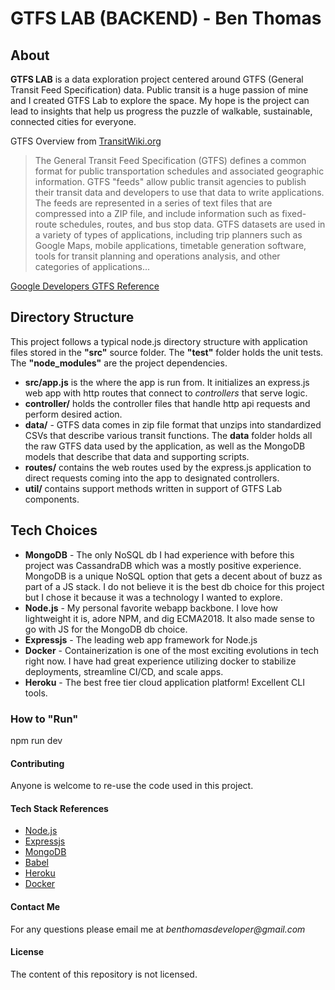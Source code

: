  **GTFS LAB (BACKEND)** - Ben Thomas
===============================

## **About**

**GTFS LAB** is a data exploration project centered around GTFS (General Transit Feed Specification) data. Public transit is a huge passion of mine and I created GTFS Lab to explore the space. My hope is the project can lead to insights that help us progress the puzzle of walkable, sustainable, connected cities for everyone. 

GTFS Overview from [TransitWiki.org](https://www.transitwiki.org/TransitWiki/index.php/General_Transit_Feed_Specification)

> The General Transit Feed Specification (GTFS) defines a common format for public transportation schedules and associated geographic information. GTFS "feeds" allow public transit agencies to publish their transit data and developers to use that data to write applications. The feeds are represented in a series of text files that are compressed into a ZIP file, and include information such as fixed-route schedules, routes, and bus stop data. GTFS datasets are used in a variety of types of applications, including trip planners such as Google Maps, mobile applications, timetable generation software, tools for transit planning and operations analysis, and other categories of applications...

[Google Developers GTFS Reference](https://developers.google.com/transit/gtfs/reference/)

## **Directory Structure**

This project follows a typical node.js directory structure with application files stored in the **"src"** source folder.
The **"test"** folder holds the unit tests. The **"node_modules"** are the project dependencies. 

* **src/app.js** is the where the app is run from. It initializes an express.js web app with http routes that connect to _controllers_ that serve logic. 
* **controller/** holds the controller files that handle http api requests and perform desired action. 
* **data/** - GTFS data comes in zip file format that unzips into standardized CSVs that describe various transit functions. The **data** folder holds all the raw GTFS data used by the application, as well as the MongoDB models that describe that data and supporting scripts.  
* **routes/** contains the web routes used by the express.js application to direct requests coming into the app to designated controllers. 
* **util/** contains support methods written in support of GTFS Lab components. 

## **Tech Choices**

* **MongoDB** - The only NoSQL db I had experience with before this project was CassandraDB which was a mostly positive experience. MongoDB is a unique NoSQL option that gets a decent about of buzz as part of a JS stack. I do not believe it is the best db choice for this project but I chose it because it was a technology I wanted to explore.  
* **Node.js** - My personal favorite webapp backbone. I love how lightweight it is, adore NPM, and dig ECMA2018. It also made sense to go with JS for the MongoDB db choice. 
* **Expressjs** - The leading web app framework for Node.js    
* **Docker** - Containerization is one of the most exciting evolutions in tech right now. I have had great experience utilizing docker to stabilize deployments, streamline CI/CD, and scale apps. 
* **Heroku** - The best free tier cloud application platform! Excellent CLI tools. 

### **How to "Run"**

npm run dev

#### **Contributing**

Anyone is welcome to re-use the code used in this project.

#### **Tech Stack References**

* [Node.js](https://nodejs.org/en/)
* [Expressjs](https://expressjs.com/)
* [MongoDB](https://www.mongodb.com/)
* [Babel](https://babeljs.io/)
* [Heroku](https://www.heroku.com/)
* [Docker](https://www.docker.com/)

#### **Contact Me**

For any questions please email me at _benthomasdeveloper@gmail.com_

#### **License**

The content of this repository is not licensed. 
